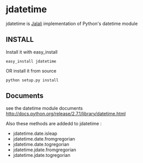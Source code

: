 jdatetime
=========
jdatetime is [Jalali](http://en.wikipedia.org/wiki/Iranian_calendar) implementation of Python's datetime module

INSTALL
-------
Install it with easy_install
```
easy_install jdatetime
```
OR install it from source
```
python setup.py install
```

Documents
---------
see the datetime module documents http://docs.python.org/release/2.7.1/library/datetime.html

Also these methods are addedd to jdatetime :

* jdatetime.date.isleap
* jdatetime.date.fromgregorian
* jdatetime.date.togregorian
* jdatetime.jdate.fromgregorian
* jdatetime.jdate.togregorian
